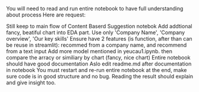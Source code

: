 You will need to read and run entire notebook to have full understanding about process
Here are request:

Still keep to main flow of Content Baserd Suggestion notebok
Add addtional fancy, beatiful chart into EDA part.
Use only 'Company Name', 'Company overview', 'Our key skills'
Ensure have 2 features (is function, after than can be reuse in streamlit): recommed from a company name, and recommend from a text input
Add more model mentioned in yeucau1.ipynb. then compare the arracy or similiary by chart (fancy, nice chart)
Entire notebook should have good documentation
Aslo edit readme.md after documentation in notebook
You must restart and re-run entire notebook at the end, make sure code is in good structure and no bug. Reading the result should explain and give insight too.